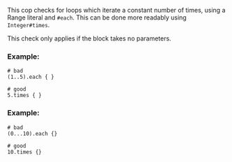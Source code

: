 This cop checks for loops which iterate a constant number of times,
using a Range literal and `#each`. This can be done more readably using
`Integer#times`.

This check only applies if the block takes no parameters.

### Example:
    # bad
    (1..5).each { }

    # good
    5.times { }

### Example:
    # bad
    (0...10).each {}

    # good
    10.times {}